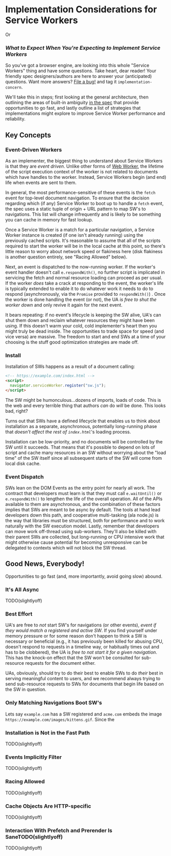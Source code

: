 # Implementation Considerations for Service Workers

Or

### _What to Expect When You're Expecting to Implement Service Workers_

So you've got a browser engine, are looking into this whole "Service Workers" thing and have some questions. Take heart, dear reader! Your friendly spec designers/authors are here to answer your (anticipated) questions. Want more answers? [File a bug!](issues) and tag it `implementation-concern`.

We'll take this in steps; first looking at the general architecture, then outlining the areas of built-in ambiguity [in the spec](//slightlyoff.github.io/ServiceWorker/spec/service_worker/) that provide opportunities to go fast, and lastly outline a list of strategies that implementations might explore to improve Service Worker performance and reliability.

## Key Concepts

### Event-Driven Workers

As an implementer, the biggest thing to understand about Service Workers is that they are _event driven_. Unlike other forms of [Web Worker](http://www.w3.org/TR/workers/), the lifetime of the script execution context of the worker is not related to documents which have handles to the worker. Instead, Service Workers begin (and end) life when events are sent to them.

In general, the most performance-sensitive of these events is the `fetch` event for top-level document navigation. To ensure that the decision regarding which (if any) Service Worker to boot up to handle a `fetch` event, the spec uses a static tuple of origin + URL pattern to map SW's to navigations. This list will change infrequently and is likely to be something you can cache in memory for fast lookup.

Once a Service Worker is a match for a particular navigation, a Service Worker instance is created (if one isn't already running) using the previously cached scripts. It's reasonable to assume that all of the scripts required to start the worker will be in the local cache at this point, so there's little reason to worry about network speed or flakiness here (disk flakiness is another question entirely, see "Racing Allowed" below).

Next, an event is dispatched to the now-running worker. If the worker's event handler doesn't call `e.respondWith()`, no further script is implicated in servicing the fetch and normal resource loading can proceed as per usual. If the worker _does_ take a crack at responding to the event, the worker's life is typically extended to enable it to do whatever work it needs to do to respond (asynchronously, via the `Promise` provided to `respondWith()`) . Once the worker is done handling the event (or not), the UA _is free to shut the worker down_ and only revive it again for the next event.

It bears repeating: if no event's lifecycle is keeping the SW alive, UA's can shut them down and reclaim whatever resources they might have been using. If this doesn't warm your cold, cold implementer's heart then you might truly be dead inside. The opportunities to trade space for speed (and vice versa) are massive. The freedom to start and end SWs at a time of your choosing is the stuff good optimization strategies are made off.

### Install

Installation of SWs happens as a result of a document calling:

```html
<!-- https://example.com/index.html -->
<script>
  navigator.serviceWorker.register("sw.js");
</script>
```

The SW might be humonculous...dozens of imports, loads of code. This is the web and every terrible thing that authors _can_ do _will_ be done. This looks bad, right?

Turns out that SWs have a defined lifecycle that enables us to think about installation as a separate, asynchronous, potentially long-running phase that _doesn't affect the rest of `index.html`_'s loading process.

Installation can be low-priority, and no documents will be controlled by the SW until it succeeds. That means that it's possible to depend on lots of script and cache many resources in an SW without worrying about the "load time" of the SW itself since all subsequent starts of the SW will come from local disk cache.

### Event Dispatch

SWs lean on the DOM Events as the entry point for nearly all work. The contract that developers must learn is that they must call `e.waitUntil()` or `e.respondWith()` to lengthen the life of the overall operation. All of the APIs available to them are asynchronous, and the combination of these factors implies that SWs are meant to be async by default. The tools at hand lead developers down this path, and cooperative multi-tasking (ala node.js) is the way that libraries must be structured, both for performance and to work naturally with the SW execution model. Lastly, remember that developers can move work off-thread using sub-workers. They'll also be killed with their parent SWs are collected, but long-running or CPU intensive work that might otherwise cause potential for becoming unresponsive can be delegated to contexts which will not block the SW thread.

## Good News, Everybody!

Opportunities to go fast (and, more importantly, avoid going slow) abound.

### It's All Async

TODO(slightlyoff)

### Best Effort

UA's are free to _not_ start SW's for navigations (or other events), _event if they would match a registered and active SW_. If you find yourself under memory pressure or for some reason don't happen to think a SW is necessary or beneficial (e.g., it has previously been killed for abusing CPU, doesn't respond to requests in a timeline way, or habitually times out and has to be clobbered), the UA is _free to not start it for a given navigation_. This has the knock-on effect that the SW won't be consulted for sub-resource requests for the document either.

UAs, obviously, should try to do their best to enable SWs to do _their_ best in serving meaningful content to users, and we recommend always trying to send sub-resource requests to SWs for documents that begin life based on the SW in question.

### Only Matching Navigations Boot SW's

Lets say `example.com` has a SW registered and `acme.com` embeds the image `https://example.com/images/kittens.gif`. Since the

### Installation is Not in the Fast Path

TODO(slightlyoff)

### Events Implicitly Filter

TODO(slightlyoff)

### Racing Allowed

TODO(slightlyoff)

### Cache Objects Are HTTP-specific

TODO(slightlyoff)

### Interaction With Prefetch and Prerender Is SaneTODO(slightlyoff)

TODO(slightlyoff)
